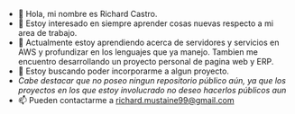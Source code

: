 - 👋 Hola, mi nombre es Richard Castro.
- 👀 Estoy interesado en siempre aprender cosas nuevas respecto a mi area de trabajo.
- 🌱 Actualmente estoy aprendiendo acerca de servidores y servicios en AWS y profundizar en los lenguajes que ya manejo. Tambien me encuentro desarrollando un proyecto personal de pagina web y ERP.
- 💞️ Estoy buscando poder incorporarme a algun proyecto.
-    *Cabe destacar que no poseo ningun repositorio público aún, ya que los proyectos en los que estoy involucrado no deseo hacerlos públicos aun*
- 📫 Pueden contactarme a richard.mustaine99@gmail.com

<!---
richard-mustaine99/richard-mustaine99 is a ✨ special ✨ repository because its `README.md` (this file) appears on your GitHub profile.
You can click the Preview link to take a look at your changes.
--->
